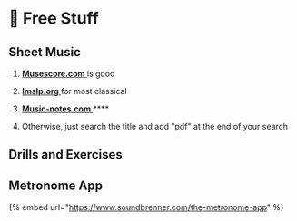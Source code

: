 # 💸 Free Stuff

## Sheet Music

1. [**Musescore.com** ](https://Musescore.com%20)is good 

2. [**Imslp.org** ](https://imslp.org)for most classical 

3. [**Music-notes.com** ](https://music-notes.com)\*\*\*\*

4. Otherwise, just search the title and add "pdf" at the end of your search

## Drills and Exercises



## Metronome App

{% embed url="https://www.soundbrenner.com/the-metronome-app" %}










